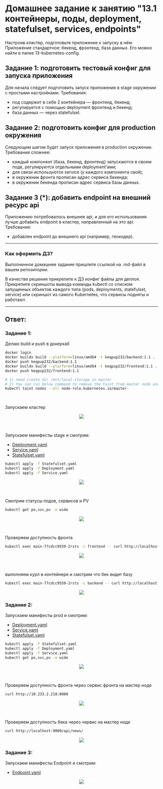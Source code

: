 # Домашнее задание к занятию "13.1 контейнеры, поды, deployment, statefulset, services, endpoints"
Настроив кластер, подготовьте приложение к запуску в нём. Приложение стандартное: бекенд, фронтенд, база данных. Его можно найти в папке 13-kubernetes-config.

## Задание 1: подготовить тестовый конфиг для запуска приложения
Для начала следует подготовить запуск приложения в stage окружении с простыми настройками. Требования:
* под содержит в себе 2 контейнера — фронтенд, бекенд;
* регулируется с помощью deployment фронтенд и бекенд;
* база данных — через statefulset.

## Задание 2: подготовить конфиг для production окружения
Следующим шагом будет запуск приложения в production окружении. Требования сложнее:
* каждый компонент (база, бекенд, фронтенд) запускаются в своем поде, регулируются отдельными deployment’ами;
* для связи используются service (у каждого компонента свой);
* в окружении фронта прописан адрес сервиса бекенда;
* в окружении бекенда прописан адрес сервиса базы данных.

## Задание 3 (*): добавить endpoint на внешний ресурс api
Приложению потребовалось внешнее api, и для его использования лучше добавить endpoint в кластер, направленный на это api. Требования:
* добавлен endpoint до внешнего api (например, геокодер).

---

### Как оформить ДЗ?

Выполненное домашнее задание пришлите ссылкой на .md-файл в вашем репозитории.

В качестве решения прикрепите к ДЗ конфиг файлы для деплоя. Прикрепите скриншоты вывода команды kubectl со списком запущенных объектов каждого типа (pods, deployments, statefulset, service) или скриншот из самого Kubernetes, что сервисы подняты и работают.

---
## Ответ:

### Задание 1:

Делаю build и push в докерхаб
```bash
docker login
docker buildx build --platform=linux/amd64 -t keqpup232/backend:1.1 .
docker push keqpup232/backend:1.1
docker buildx build --platform=linux/amd64 -t keqpup232/frontend:1.1 .
docker push keqpup232/frontend:1.1

# 1) need create dir /mnt/local-storage in master
# 2) You can run below command to remove the taint from master node and then you should be able to deploy your pod on that node
kubectl taint nodes --all node-role.kubernetes.io/master-
```

<br>

Запускаем кластер

<p align="center">
  <img src="./assets/1.png">
</p>

<br>

Запускаем манифесты stage и смотрим:
- [Deployment.yaml](./files/stage/Deployment.yaml)
- [Service.yaml](./files/stage/Service.yaml)
- [Statefulset.yaml](./files/stage/Statefulset.yaml)

```bash
kubectl apply -f Statefulset.yaml
kubectl apply -f Deployment.yaml
kubectl apply -f Service.yaml
```

<p align="center">
  <img src="./assets/2.png">
</p>

<br>

Смотрим статусы подов, сервисов и PV
```bash
kubectl get po,svc,pv -o wide
```

<p align="center">
  <img src="./assets/3.png">
</p>

<br>

Проверяем доступность фронта

```bash
kubectl exec main-77cdcc9559-2rsts -c frontend -- curl http://localhost:80
```

<p align="center">
  <img src="./assets/4.png">
</p>

<br>

выполняем курл в контейнере и смотрим что бек видит базу

```bash
kubectl exec main-77cdcc9559-2rsts -c backend -- curl http://localhost:9000/api/news/
```

<p align="center">
  <img src="./assets/5.png">
</p>

### Задание 2:

Запускаем манифесты prod и смотрим:
- [Deployment.yaml](./files/prod/Deployment.yaml)
- [Service.yaml](./files/prod/Service.yaml)
- [Statefulset.yaml](./files/prod/Statefulset.yaml)

```bash
kubectl apply -f Statefulset.yaml
kubectl apply -f Deployment.yaml
kubectl apply -f Service.yaml
kubectl get po,svc,pv -o wide
```

<p align="center">
  <img src="./assets/6.png">
</p>

<br>

Проверяем доступность фронта через сервис фронта на мастер ноде
```bash
curl http://10.233.2.218:8000
```

<p align="center">
  <img src="./assets/7.png">
</p>

<br>

Проверяем доступность бека через червис на мастер ноде

```bash
curl http://localhost:9000/api/news/
```

<p align="center">
  <img src="./assets/8.png">
</p>

### Задание 3:

Запускаем манифесты Endpoint и смотрим:
- [Endpoint.yaml](./files/prod/Endpoint.yaml)

<p align="center">
  <img src="./assets/9.png">
</p>